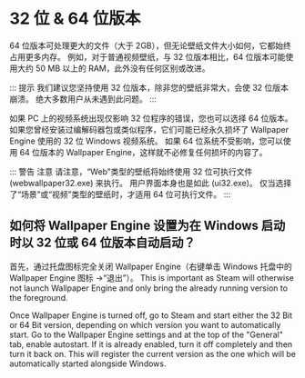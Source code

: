 # 32 位 & 64 位版本

64 位版本可处理更大的文件（大于 2GB），但无论壁纸文件大小如何，它都始终占用更多内存。 例如，对于普通视频壁纸，与 32 位版本相比，64 位版本可能使用大约 50 MB 以上的 RAM，此外没有任何区别或改进。

::: 提示 我们建议您坚持使用 32 位版本，除非您的壁纸非常大，会使 32 位版本崩溃。 绝大多数用户从未遇到此问题。 :::

如果 PC 上的视频系统出现仅影响 32 位程序的错误，您也可以选择 64 位版本。 如果您曾经安装过编解码器包或类似程序，它们可能已经永久损坏了 Wallpaper Engine 使用的 32 位 Windows 视频系统。 如果 64 位系统不受影响，您可以使用 64 位版本的 Wallpaper Engine，这样就不必修复任何损坏的内容了。

::: 警告 注意 请注意，“Web”类型的壁纸将始终使用 32 位可执行文件 (webwallpaper32.exe) 来执行。 用户界面本身也是如此 (ui32.exe)。 仅当选择了“场景”或“视频”类型的壁纸时，才适用 64 位可执行文件。 :::

## 如何将 Wallpaper Engine 设置为在 Windows 启动时以 32 位或 64 位版本自动启动？

首先，通过托盘图标完全关闭 Wallpaper Engine（右键单击 Windows 托盘中的 Wallpaper Engine 图标 ->“退出”）。 This is important as Steam will otherwise not launch Wallpaper Engine and only bring the already running version to the foreground.

Once Wallpaper Engine is turned off, go to Steam and start either the 32 Bit or 64 Bit version, depending on which version you want to automatically start. Go to the Wallpaper Engine settings and at the top of the "General" tab, enable autostart. If it is already enabled, turn it off completely and then turn it back on. This will register the current version as the one which will be automatically started alongside Windows. 